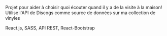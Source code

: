 Projet pour aider à choisir quoi écouter quand il y a de la visite à la maison! Utilise l'API de Discogs comme source de données sur ma collection de vinyles

React.js, SASS, API REST, React-Bootstrap
